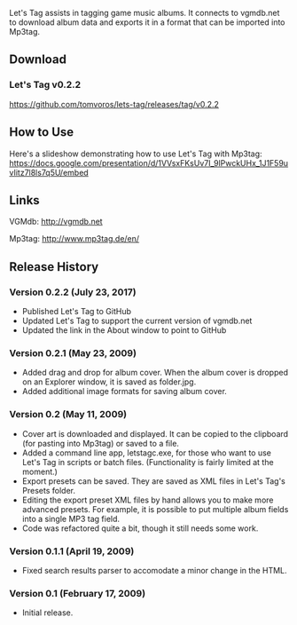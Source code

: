 Let's Tag assists in tagging game music albums.  It connects to vgmdb.net to download album data and exports it in a format that can be imported into Mp3tag.

## Download

### Let's Tag v0.2.2
https://github.com/tomvoros/lets-tag/releases/tag/v0.2.2

## How to Use

Here's a slideshow demonstrating how to use Let's Tag with Mp3tag:
https://docs.google.com/presentation/d/1VVsxFKsUv7I_9lPwckUHx_1J1F59uvIitz7l8ls7q5U/embed

## Links

VGMdb:
http://vgmdb.net

Mp3tag:
http://www.mp3tag.de/en/

## Release History

### Version 0.2.2 (July 23, 2017)
* Published Let's Tag to GitHub
* Updated Let's Tag to support the current version of vgmdb.net
* Updated the link in the About window to point to GitHub

### Version 0.2.1 (May 23, 2009)
* Added drag and drop for album cover.  When the album cover is dropped on an Explorer window, it is saved as folder.jpg.
* Added additional image formats for saving album cover.

### Version 0.2 (May 11, 2009)
* Cover art is downloaded and displayed. It can be copied to the clipboard (for pasting into Mp3tag) or saved to a file.
* Added a command line app, letstagc.exe, for those who want to use Let's Tag in scripts or batch files. (Functionality is fairly limited at the moment.)
* Export presets can be saved. They are saved as XML files in Let's Tag's Presets folder.
* Editing the export preset XML files by hand allows you to make more advanced presets. For example, it is possible to put multiple album fields into a single MP3 tag field.
* Code was refactored quite a bit, though it still needs some work.

### Version 0.1.1 (April 19, 2009)
* Fixed search results parser to accomodate a minor change in the HTML.

### Version 0.1 (February 17, 2009)
* Initial release.

